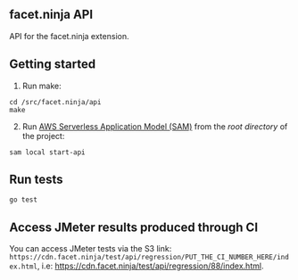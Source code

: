 ## facet.ninja API

API for the facet.ninja extension.

## Getting started

1. Run make:

```
cd /src/facet.ninja/api
make
```

2. Run [AWS Serverless Application Model (SAM)](https://aws.amazon.com/serverless/sam/) from the *root directory* of the project: 

```
sam local start-api
```

## Run tests

`go test`

## Access JMeter results produced through CI

You can access JMeter tests via the S3 link: `https://cdn.facet.ninja/test/api/regression/PUT_THE_CI_NUMBER_HERE/index.html`, i.e: https://cdn.facet.ninja/test/api/regression/88/index.html. 